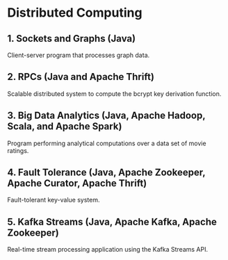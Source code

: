 # Distributed Computing

## 1. Sockets and Graphs (Java)

Client-server program that processes graph data.

## 2. RPCs (Java and Apache Thrift)

Scalable distributed system to compute the bcrypt key derivation function.

## 3. Big Data Analytics (Java, Apache Hadoop, Scala, and Apache Spark)

Program performing analytical computations over a data set of movie ratings.

## 4. Fault Tolerance (Java, Apache Zookeeper, Apache Curator, Apache Thrift)

Fault-tolerant key-value system.

## 5. Kafka Streams (Java, Apache Kafka, Apache Zookeeper)

Real-time stream processing application using the Kafka Streams API.
